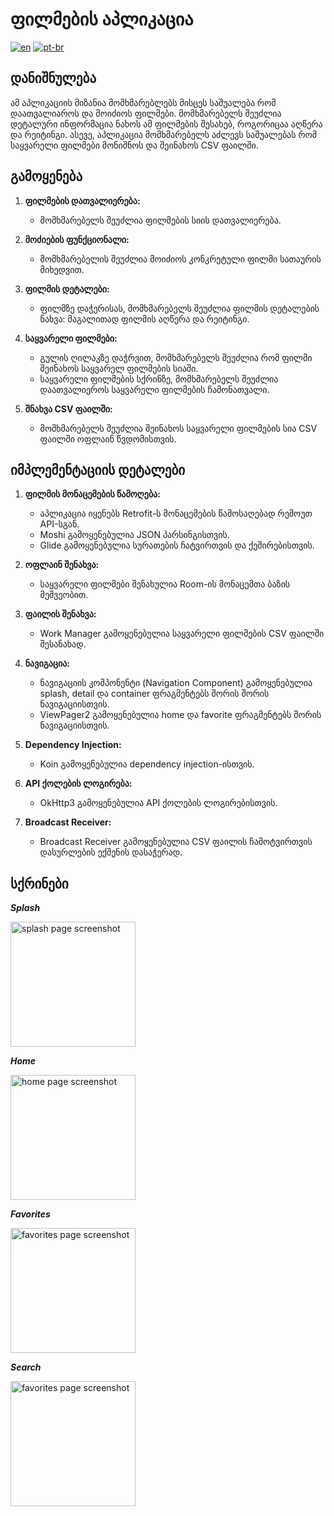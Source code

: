 # ფილმების აპლიკაცია
[![en](https://img.shields.io/badge/lang-en-red.svg)](https://github.com/kmdzinarishvili/finalProj/blob/georgianReadme/README.md)
[![pt-br](https://img.shields.io/badge/lang-ka-green.svg)](https://github.com/kmdzinarishvili/finalProj/blob/georgianReadme/README.ka.md)
## დანიშნულება

ამ აპლიკაციის მიზანია მომხმარებლებს მისცეს საშუალება რომ დაათვალიაროს და მოიძიოს ფილმები. 
მომხმარებელს შეუძლია დეტალური ინფორმაცია ნახოს ამ ფილმების შესახებ, როგორიცაა აღწერა და რეიტინგი. 
ასევე, აპლიკაცია მომხმარებელს აძლევს საშუალებას რომ საყვარელი ფილმები მონიშნოს და შეინახოს CSV ფაილში. 

## გამოყენება

1. **ფილმების დათვალიერება:**
   - მომხმარებელს შეუძლია ფილმების სიის დათვალიერება. 

2. **მოძიების ფუნქციონალი:**
   - მომხმარებელის შეუძლია მოიძიოს კონკრეტული ფილმი სათაურის მიხედვით.

3. **ფილმის დეტალები:**
   - ფილმზე დაჭერისას, მომხმარებელს შეუძლია ფილმის დეტალების ნახვა: მაგალითად ფილმის აღწერა და რეიტინგი.  

4. **საყვარელი ფილმები:**
   - გულის ღილაკზე დაჭრვით, მომხმარებელს შეუძლია რომ ფილმი შეინახოს საყვარელ ფილმების სიაში. 
   - საყვარელი ფილმების სქრინზე, მომხმარებელს შეუძლია დაათვალიეროს საყვარელი ფილმების ჩამონათვალი.

5. **შნახვა CSV ფაილში:**
   - მომხმარებელს შეუძლია შეინახოს საყვარელი ფილმების სია CSV ფაილში ოფლაინ წვდომისთვის.

## იმპლემენტაციის დეტალები

1. **ფილმის მონაცემების წამოღება:**
   - აპლიკაცია იყენებს Retrofit-ს მონაცემების წამოსაღებად რემოუთ API-სგან.
   - Moshi გამოყენებულია JSON პარსინგისთვის.
   - Glide გამოყენებულია სურათების ჩატვირთვის და ქეშირებისთვის.

2. **ოფლაინ შენახვა:**
   - საყვარელი ფილმები შენახულია Room-ის მონაცემთა ბაზის მეშვეობით.

3. **ფაილის შენახვა:**
   - Work Manager გამოყენებულია საყვარელი ფილმების CSV ფაილში შესანახად. 

4. **ნავიგაცია:**
   - ნავიგაციის კომპონენტი (Navigation Component) გამოყენებულია splash, detail და container ფრაგმენტებს შორის შორის ნავიგაციისთვის.
   - ViewPager2 გამოყენებულია home და favorite ფრაგმენტებს შორის ნავიგაციისთვის.

5. **Dependency Injection:**
   - Koin გამოყენებულია dependency injection-ისთვის.
   
6. **API ქოლების ლოგირება:**
   - OkHttp3 გამოყენებულია API ქოლების ლოგირებისთვის.
     
7. **Broadcast Receiver:**
   - Broadcast Receiver გამოყენებულია CSV ფაილის ჩამოტვირთვის დასურლების ექშენის დასაჭერად.


## სქრინები

***Splash***

<img src="https://github.com/kmdzinarishvili/finalProj/assets/55915632/50c8b175-44b3-48e3-9c0c-4cabebb20564" alt="splash page screenshot" width="200"/>

***Home***

<img src="https://github.com/kmdzinarishvili/finalProj/assets/55915632/2d157886-c441-4859-9ae2-0fc5d3da4763" alt="home page screenshot" width="200"/>

***Favorites***

<img src="https://github.com/kmdzinarishvili/finalProj/assets/55915632/3ba7d601-b3c7-47c4-9afd-42452bcac476" alt="favorites page screenshot" width="200"/>

***Search***

<img src="https://github.com/kmdzinarishvili/finalProj/assets/55915632/85400d13-3719-4c5c-940b-819f0d8dc401" alt="favorites page screenshot" width="200"/>
